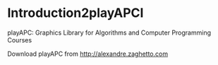 # Introduction2playAPCI
playAPC: Graphics Library for Algorithms and Computer Programming Courses

Download playAPC from http://alexandre.zaghetto.com
